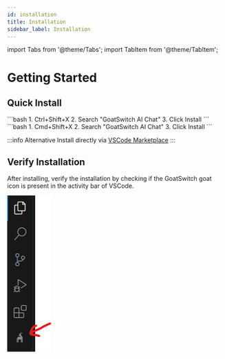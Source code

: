 ```yaml
---
id: installation
title: Installation
sidebar_label: Installation
---
```


import Tabs from '@theme/Tabs';
import TabItem from '@theme/TabItem';

# Getting Started

## Quick Install

<Tabs>
  <TabItem value="windows" label="Windows" default>
    ```bash
    1. Ctrl+Shift+X
    2. Search "GoatSwitch AI Chat"
    3. Click Install
    ```
  </TabItem>
  <TabItem value="mac" label="Mac">
    ```bash
    1. Cmd+Shift+X
    2. Search "GoatSwitch AI Chat"
    3. Click Install
    ```
  </TabItem>
</Tabs>

:::info Alternative
Install directly via [VSCode Marketplace](https://marketplace.visualstudio.com/items?itemName=GoatSwitchAI.goatswitchaichat)
:::

## Verify Installation

After installing, verify the installation by checking if the GoatSwitch goat icon is present in the activity bar of VSCode.

![GoatSwitch Installed](img/gs_installed.png)
